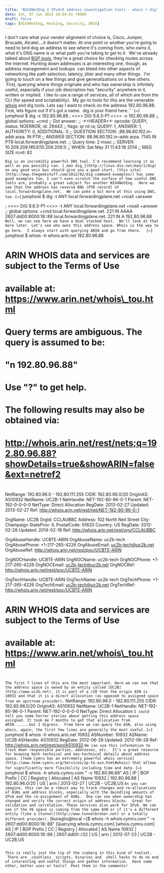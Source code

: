 ```yaml
---
title: 'NIX4NetEng 2 IPv4/6 address investigation tools - whois + dig'
date: Sat, 07 Jun 2014 19:54:41 +0000
draft: false
tags: [NIX4NetEng, Routing, Security, UNIX]
---
```


I don't care what your vendor alignment of choice is, Cisco, Juniper, Brocade, Alcatel....it doesn't matter. At one point or another you're going to need to bird dog an address to see where it's coming from, who owns it, what it's DNS name is or what path you're taking to get to it.  We've already talked about [BGP tools](http://www.forwardingplane.net/2014/03/bgp-tools-troubleshooting-and-monitoring-external-routing-in-a-nutshell/ "BGP tools; troubleshooting and monitoring external routing in a nutshell"), they're a great choice for checking routes across the internet. Hunting down addresses is an interesting one, though, as address management and lookups  can bleed into other aspects of networking like path selection, latency, jitter and many other things.  I'm going to touch on a few things and give generalizations on a few others.  First, querying where things originate and who has ownership is infinitely useful, especially if your job description has "security" anywhere in it, written or implied.  I like to use a range of services, all of which are from the CLI (for speed and scriptability).  My go-to tools for this are the venerable [whois](http://en.wikipedia.org/wiki/Whois) and dig tools. Lets say I want to check on the address 192.80.96.88. First, lets figure out if it's got a name.  dig is your friend here.```
(~) jumphost $ dig -x 192.80.96.88
; <<>> DiG 9.8.3-P1 <<>> -x 192.80.96.88
;; global options: +cmd
;; Got answer:
;; ->>HEADER<<- opcode: QUERY, status: NOERROR, id: 29443
;; flags: qr rd ra; QUERY: 1, ANSWER: 1, AUTHORITY: 0, ADDITIONAL: 0
;; QUESTION SECTION:
;88.96.80.192.in-addr.arpa. IN PTR
;; ANSWER SECTION:
88.96.80.192.in-addr.arpa. 7145 IN PTR local.forwardingplane.net.
;; Query time: 2 msec
;; SERVER: 10.209.209.1#53(10.209.209.1)
;; WHEN: Sat May 31 11:43:18 2014
;; MSG SIZE rcvd: 82

```Dig is an incredibly powerful DNS tool. I'd recommend learning it as well as you possibly can. [_man dig_](http://linux.die.net/man/1/dig) on any good unix box should give you a good start, [this site](http://www.thegeekstuff.com/2012/02/dig-command-examples/) has some good examples too, I can't even scratch the surface of how useful DNS tools are, probably a great subject for another NIX4NetEng.  Here we see that the address has reverse DNS (PTR record) of local.forwardingplane.net.  We can poke a bit more at this using DNS, too.```
(~) jumphost $ dig -t ANY local.forwardingplane.net +noall +answer

; <<>> DiG 9.8.3-P1 <<>> -t ANY local.forwardingplane.net +noall +answer
;; global options: +cmd
local.forwardingplane.net. 221 IN AAAA 2607:dd00:8000:18::88
local.forwardingplane.net. 221 IN A 192.80.96.88
```Well, we can see here we have a dual stacked host.  We'll look at that more later. Let's see who owns this address space. Whois is the way to go here.  I always start with querying ARIN and go from there.  ```
(~) jumphost $ whois -h whois.arin.net 192.80.96.88

#
# ARIN WHOIS data and services are subject to the Terms of Use
# available at: https://www.arin.net/whois\_tou.html
#

#
# Query terms are ambiguous.  The query is assumed to be:
#     "n 192.80.96.88"
#
# Use "?" to get help.
#

#
# The following results may also be obtained via:
# http://whois.arin.net/rest/nets;q=192.80.96.88?showDetails=true&showARIN=false&ext=netref2
#

NetRange:       192.80.96.0 - 192.80.111.255
CIDR:           192.80.96.0/20
OriginAS:       AS10932
NetName:        UC2B-1
NetHandle:      NET-192-80-96-0-1
Parent:         NET-192-0-0-0-0
NetType:        Direct Allocation
RegDate:        2013-02-27
Updated:        2013-02-27
Ref:            http://whois.arin.net/rest/net/NET-192-80-96-0-1

OrgName:        UC2B
OrgId:          CCLAUBBC
Address:        102 North Neil Street
City:           Champaign
StateProv:      IL
PostalCode:     61820
Country:        US
RegDate:        2012-02-28
Updated:        2014-02-19
Ref:            http://whois.arin.net/rest/org/CCLAUBBC

OrgAbuseHandle: UCBTE-ARIN
OrgAbuseName:   uc2b-tech
OrgAbusePhone:  +1-217-265-4226
OrgAbuseEmail:  uc2b-tech@uc2b.net
OrgAbuseRef:    http://whois.arin.net/rest/poc/UCBTE-ARIN

OrgNOCHandle: UCBTE-ARIN
OrgNOCName:   uc2b-tech
OrgNOCPhone:  +1-217-265-4226
OrgNOCEmail:  uc2b-tech@uc2b.net
OrgNOCRef:    http://whois.arin.net/rest/poc/UCBTE-ARIN

OrgTechHandle: UCBTE-ARIN
OrgTechName:   uc2b-tech
OrgTechPhone:  +1-217-265-4226
OrgTechEmail:  uc2b-tech@uc2b.net
OrgTechRef:    http://whois.arin.net/rest/poc/UCBTE-ARIN

#
# ARIN WHOIS data and services are subject to the Terms of Use
# available at: https://www.arin.net/whois\_tou.html
#
```The first 7 lines of this are the most important. Here we can see that the address space is owned by an entity called [UC2B](http://www.uc2b.net), it is part of a /20 that the origin ASN is 10932 and that it is a direct allocation (as opposed to assigned space from an upstream provider).```
NetRange:       192.80.96.0 - 192.80.111.255
CIDR:           192.80.96.0/20
OriginAS:       AS10932
NetName:        UC2B-1
NetHandle:      NET-192-80-96-0-1
Parent:         NET-192-0-0-0-0
NetType:        Direct Allocation
```I could tell you some horror stories about getting this address space assigned. It took me 7 months to get that allocation from ARIN.......but I digress.  From here we can query the ASN, also using whois, again, the first few lines are generally the most useful.```
(~) jumphost $ whois -h whois.arin.net 10932
ASNumber: 10932
ASName: UC2B
ASHandle: AS10932
RegDate: 2012-06-28
Updated: 2012-06-28
Ref: http://whois.arin.net/rest/asn/AS10932
```We can use this information to track down responsible parties, addresses, etc.  It's a great resource for knowing both technical and non-technical details about address space. [Team Cymru has an extremely powerful whois service](http://www.team-cymru.org/Services/ip-to-asn.html#whois) that allows for significantly more flexibility including time and date.```
(~) jumphost $ whois -h whois.cymru.com " -v 192.80.96.88"
AS      | IP               | BGP Prefix          | CC | Registry | Allocated  | AS Name
10932   | 192.80.96.88     | 192.80.96.0/20      | US | arin     | 2013-02-27 | UC2B - UC2B,US
```As you can imagine, this can be a robust way to track changes and re-allocations of ASNs and address blocks, especially with the dwindling amounts of IPv4 and the re-assignment of ASNs.  One can see when ownership has changed and verify the correct origin of address blocks.  Great for validation and correlation. These services also work for IPv6. We can see if the V6 space is coming from the same ASN or if it's a different entity (like a [tunnel](http://www.tunnelbroker.net) or a totally different provider).```
\[buraglio@local ~\]$ whois -h whois.cymru.com " -v 2607:dd00:8000:18::88"
\[Querying whois.cymru.com\]
\[whois.cymru.com\]
AS      | IP                                       | BGP Prefix          | CC | Registry | Allocated  | AS Name
10932   | 2607:dd00:8000:18::88                    | 2607:dd00::/32      | US | arin     | 2012-07-23 | UC2B - UC2B,US
``` 

This is really just the tip of the iceberg in this kind of toolset.  There are _countless_ scripts, binaries and  shell hacks to do no end of interesting and useful things and gather information.  Have some other, better uses or tools?  Post them in the comments!
